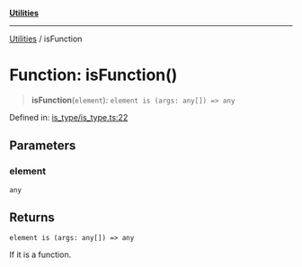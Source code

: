 [**Utilities**](../README.md)

***

[Utilities](../README.md) / isFunction

# Function: isFunction()

> **isFunction**(`element`): `element is (args: any[]) => any`

Defined in: [is\_type/is\_type.ts:22](https://github.com/noobiept/utilities/blob/fa81d9116003a677f25866bee864bc30213a9352/source/is_type/is_type.ts#L22)

## Parameters

### element

`any`

## Returns

`element is (args: any[]) => any`

If it is a function.
